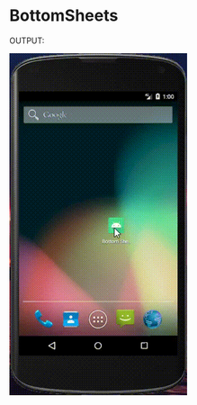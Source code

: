 # BottomSheets

OUTPUT:

![](https://github.com/PRANAV62486/BottomSheets/blob/master/20211104_010034.gif)
